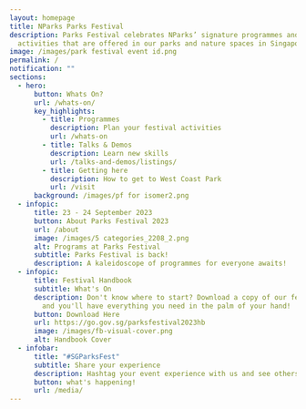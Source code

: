 ```yaml
---
layout: homepage
title: NParks Parks Festival
description: Parks Festival celebrates NParks’ signature programmes and
  activities that are offered in our parks and nature spaces in Singapore.
image: /images/park festival event id.png
permalink: /
notification: ""
sections:
  - hero:
      button: Whats On?
      url: /whats-on/
      key_highlights:
        - title: Programmes
          description: Plan your festival activities
          url: /whats-on
        - title: Talks & Demos
          description: Learn new skills
          url: /talks-and-demos/listings/
        - title: Getting here
          description: How to get to West Coast Park
          url: /visit
      background: /images/pf for isomer2.png
  - infopic:
      title: 23 - 24 September 2023
      button: About Parks Festival 2023
      url: /about
      image: /images/5 categories_2208_2.png
      alt: Programs at Parks Festival
      subtitle: Parks Festival is back!
      description: A kaleidoscope of programmes for everyone awaits!
  - infopic:
      title: Festival Handbook
      subtitle: What's On
      description: Don't know where to start? Download a copy of our festival handbook
        and you'll have everything you need in the palm of your hand!
      button: Download Here
      url: https://go.gov.sg/parksfestival2023hb
      image: /images/fb-visual-cover.png
      alt: Handbook Cover
  - infobar:
      title: "#SGParksFest"
      subtitle: Share your experience
      description: Hashtag your event experience with us and see others in action!
      button: what's happening!
      url: /media/
---
```

